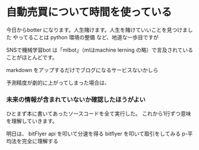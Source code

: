 # 自動売買について時間を使っている
今日からbotter になります。人生賭けます。人生を賭けていいことを見つけました
やってることは python 環境の整備 など、地道な一歩目ですが


SNSで機械学習bot は「mlbot」（mlはmachine lerning の略）で言及されていることがほとんどです。

markdown をアップするだけでブログになるサービスないかしら


予測精度が劇的に上がってしまった場合は、
### 未来の情報が含まれていないか確認したほうがよい

ひとまず本に書いてあったソースコードを全て実行した。
これから1行ずつ意味を理解していきます。

明日は、
bitFlyer api を叩いて分速を得る
bitflyer を叩いて取引をしてみる
p-平均法を完全に理解する
